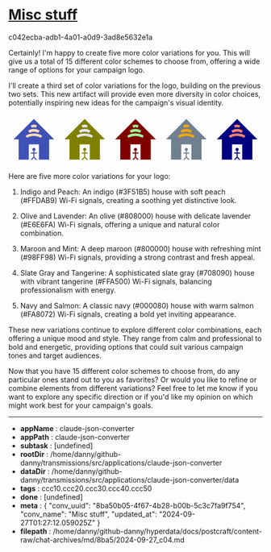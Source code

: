 # [Misc stuff](https://claude.ai/chat/8ba50b05-4f67-4b28-b00b-5c3c7fa9f754)

c042ecba-adb1-4a01-a0d9-3ad8e5632e1a

 Certainly! I'm happy to create five more color variations for you. This will give us a total of 15 different color schemes to choose from, offering a wide range of options for your campaign logo.

<antThinking>I'll create a third set of color variations for the logo, building on the previous two sets. This new artifact will provide even more diversity in color choices, potentially inspiring new ideas for the campaign's visual identity.</antThinking>

<antArtifact identifier="self-hosted-content-logo-color-variations-3" type="image/svg+xml" title="Self-Hosted Content Campaign Logo Additional Color Variations - Set 3">
<svg xmlns="http://www.w3.org/2000/svg" viewBox="0 0 500 100">
  <!-- Indigo and Peach -->
  <g transform="translate(0,0)">
    <path d="M10 50 L50 10 L90 50 L80 50 L80 90 H20 V50 Z" fill="#3F51B5"/>
    <rect x="40" y="60" width="20" height="30" fill="#FFFFFF"/>
    <path d="M35 45 A30 30 0 0 1 65 45" fill="none" stroke="#FFDAB9" stroke-width="5"/>
    <path d="M40 35 A20 20 0 0 1 60 35" fill="none" stroke="#FFDAB9" stroke-width="5"/>
    <path d="M45 25 A10 10 0 0 1 55 25" fill="none" stroke="#FFDAB9" stroke-width="5"/>
    <circle cx="50" cy="70" r="3" fill="#3F51B5"/>
    <line x1="50" y1="73" x2="50" y2="85" stroke="#3F51B5" stroke-width="2"/>
    <line x1="44" y1="77" x2="56" y2="77" stroke="#3F51B5" stroke-width="2"/>
    <line x1="50" y1="85" x2="45" y2="90" stroke="#3F51B5" stroke-width="2"/>
    <line x1="50" y1="85" x2="55" y2="90" stroke="#3F51B5" stroke-width="2"/>
  </g>
  
  <!-- Olive and Lavender -->
  <g transform="translate(100,0)">
    <path d="M10 50 L50 10 L90 50 L80 50 L80 90 H20 V50 Z" fill="#808000"/>
    <rect x="40" y="60" width="20" height="30" fill="#FFFFFF"/>
    <path d="M35 45 A30 30 0 0 1 65 45" fill="none" stroke="#E6E6FA" stroke-width="5"/>
    <path d="M40 35 A20 20 0 0 1 60 35" fill="none" stroke="#E6E6FA" stroke-width="5"/>
    <path d="M45 25 A10 10 0 0 1 55 25" fill="none" stroke="#E6E6FA" stroke-width="5"/>
    <circle cx="50" cy="70" r="3" fill="#808000"/>
    <line x1="50" y1="73" x2="50" y2="85" stroke="#808000" stroke-width="2"/>
    <line x1="44" y1="77" x2="56" y2="77" stroke="#808000" stroke-width="2"/>
    <line x1="50" y1="85" x2="45" y2="90" stroke="#808000" stroke-width="2"/>
    <line x1="50" y1="85" x2="55" y2="90" stroke="#808000" stroke-width="2"/>
  </g>

  <!-- Maroon and Mint -->
  <g transform="translate(200,0)">
    <path d="M10 50 L50 10 L90 50 L80 50 L80 90 H20 V50 Z" fill="#800000"/>
    <rect x="40" y="60" width="20" height="30" fill="#FFFFFF"/>
    <path d="M35 45 A30 30 0 0 1 65 45" fill="none" stroke="#98FF98" stroke-width="5"/>
    <path d="M40 35 A20 20 0 0 1 60 35" fill="none" stroke="#98FF98" stroke-width="5"/>
    <path d="M45 25 A10 10 0 0 1 55 25" fill="none" stroke="#98FF98" stroke-width="5"/>
    <circle cx="50" cy="70" r="3" fill="#800000"/>
    <line x1="50" y1="73" x2="50" y2="85" stroke="#800000" stroke-width="2"/>
    <line x1="44" y1="77" x2="56" y2="77" stroke="#800000" stroke-width="2"/>
    <line x1="50" y1="85" x2="45" y2="90" stroke="#800000" stroke-width="2"/>
    <line x1="50" y1="85" x2="55" y2="90" stroke="#800000" stroke-width="2"/>
  </g>

  <!-- Slate Gray and Tangerine -->
  <g transform="translate(300,0)">
    <path d="M10 50 L50 10 L90 50 L80 50 L80 90 H20 V50 Z" fill="#708090"/>
    <rect x="40" y="60" width="20" height="30" fill="#FFFFFF"/>
    <path d="M35 45 A30 30 0 0 1 65 45" fill="none" stroke="#FFA500" stroke-width="5"/>
    <path d="M40 35 A20 20 0 0 1 60 35" fill="none" stroke="#FFA500" stroke-width="5"/>
    <path d="M45 25 A10 10 0 0 1 55 25" fill="none" stroke="#FFA500" stroke-width="5"/>
    <circle cx="50" cy="70" r="3" fill="#708090"/>
    <line x1="50" y1="73" x2="50" y2="85" stroke="#708090" stroke-width="2"/>
    <line x1="44" y1="77" x2="56" y2="77" stroke="#708090" stroke-width="2"/>
    <line x1="50" y1="85" x2="45" y2="90" stroke="#708090" stroke-width="2"/>
    <line x1="50" y1="85" x2="55" y2="90" stroke="#708090" stroke-width="2"/>
  </g>

  <!-- Navy and Salmon -->
  <g transform="translate(400,0)">
    <path d="M10 50 L50 10 L90 50 L80 50 L80 90 H20 V50 Z" fill="#000080"/>
    <rect x="40" y="60" width="20" height="30" fill="#FFFFFF"/>
    <path d="M35 45 A30 30 0 0 1 65 45" fill="none" stroke="#FA8072" stroke-width="5"/>
    <path d="M40 35 A20 20 0 0 1 60 35" fill="none" stroke="#FA8072" stroke-width="5"/>
    <path d="M45 25 A10 10 0 0 1 55 25" fill="none" stroke="#FA8072" stroke-width="5"/>
    <circle cx="50" cy="70" r="3" fill="#000080"/>
    <line x1="50" y1="73" x2="50" y2="85" stroke="#000080" stroke-width="2"/>
    <line x1="44" y1="77" x2="56" y2="77" stroke="#000080" stroke-width="2"/>
    <line x1="50" y1="85" x2="45" y2="90" stroke="#000080" stroke-width="2"/>
    <line x1="50" y1="85" x2="55" y2="90" stroke="#000080" stroke-width="2"/>
  </g>
</svg>
</antArtifact>

Here are five more color variations for your logo:

1. Indigo and Peach: An indigo (#3F51B5) house with soft peach (#FFDAB9) Wi-Fi signals, creating a soothing yet distinctive look.

2. Olive and Lavender: An olive (#808000) house with delicate lavender (#E6E6FA) Wi-Fi signals, offering a unique and natural color combination.

3. Maroon and Mint: A deep maroon (#800000) house with refreshing mint (#98FF98) Wi-Fi signals, providing a strong contrast and fresh appeal.

4. Slate Gray and Tangerine: A sophisticated slate gray (#708090) house with vibrant tangerine (#FFA500) Wi-Fi signals, balancing professionalism with energy.

5. Navy and Salmon: A classic navy (#000080) house with warm salmon (#FA8072) Wi-Fi signals, creating a bold yet inviting appearance.

These new variations continue to explore different color combinations, each offering a unique mood and style. They range from calm and professional to bold and energetic, providing options that could suit various campaign tones and target audiences.

Now that you have 15 different color schemes to choose from, do any particular ones stand out to you as favorites? Or would you like to refine or combine elements from different variations? Feel free to let me know if you want to explore any specific direction or if you'd like my opinion on which might work best for your campaign's goals.

---

* **appName** : claude-json-converter
* **appPath** : claude-json-converter
* **subtask** : [undefined]
* **rootDir** : /home/danny/github-danny/transmissions/src/applications/claude-json-converter
* **dataDir** : /home/danny/github-danny/transmissions/src/applications/claude-json-converter/data
* **tags** : ccc10.ccc20.ccc30.ccc40.ccc50
* **done** : [undefined]
* **meta** : {
  "conv_uuid": "8ba50b05-4f67-4b28-b00b-5c3c7fa9f754",
  "conv_name": "Misc stuff",
  "updated_at": "2024-09-27T01:27:12.059025Z"
}
* **filepath** : /home/danny/github-danny/hyperdata/docs/postcraft/content-raw/chat-archives/md/8ba5/2024-09-27_c04.md